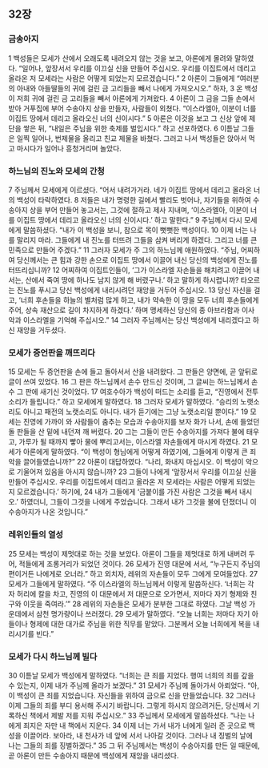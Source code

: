 ## 32장
### 금송아지
1 백성들은 모세가 산에서 오래도록 내려오지 않는 것을 보고, 아론에게 몰려와 말하였다. “일어나, 앞장서서 우리를 이끄실 신을 만들어 주십시오. 우리를 이집트에서 데리고 올라온 저 모세라는 사람은 어떻게 되었는지 모르겠습니다.”
2 아론이 그들에게 “여러분의 아내와 아들딸들의 귀에 걸린 금 고리들을 빼서 나에게 가져오시오.” 하자,
3 온 백성이 저희 귀에 걸린 금 고리들을 빼서 아론에게 가져왔다.
4 아론이 그 금을 그들 손에서 받아 거푸집에 부어 수송아지 상을 만들자, 사람들이 외쳤다. “이스라엘아, 이분이 너를 이집트 땅에서 데리고 올라오신 너의 신이시다.”
5 아론은 이것을 보고 그 신상 앞에 제단을 쌓은 뒤, “내일은 주님을 위한 축제를 벌입시다.” 하고 선포하였다.
6 이튿날 그들은 일찍 일어나, 번제물을 올리고 친교 제물을 바쳤다. 그러고 나서 백성들은 앉아서 먹고 마시다가 일어나 흥청거리며 놀았다.
### 하느님의 진노와 모세의 간청
7 주님께서 모세에게 이르셨다. “어서 내려가거라. 네가 이집트 땅에서 데리고 올라온 너의 백성이 타락하였다.
8 저들은 내가 명령한 길에서 빨리도 벗어나, 자기들을 위하여 수송아지 상을 부어 만들어 놓고서는, 그것에 절하고 제사 지내며, ‘이스라엘아, 이분이 너를 이집트 땅에서 데리고 올라오신 너의 신이시다.’ 하고 말한다.”
9 주님께서 다시 모세에게 말씀하셨다. “내가 이 백성을 보니, 참으로 목이 뻣뻣한 백성이다.
10 이제 너는 나를 말리지 마라. 그들에게 내 진노를 터뜨려 그들을 삼켜 버리게 하겠다. 그리고 너를 큰 민족으로 만들어 주겠다.”
11 그러자 모세가 주 그의 하느님께 애원하였다. “주님, 어찌하여 당신께서는 큰 힘과 강한 손으로 이집트 땅에서 이끌어 내신 당신의 백성에게 진노를 터뜨리십니까?
12 어찌하여 이집트인들이, ‘그가 이스라엘 자손들을 해치려고 이끌어 내서는, 산에서 죽여 땅에 하나도 남지 않게 해 버렸구나.’ 하고 말하게 하시렵니까? 타오르는 진노를 푸시고 당신 백성에게 내리시려던 재앙을 거두어 주십시오.
13 당신 자신을 걸고, ‘너희 후손들을 하늘의 별처럼 많게 하고, 내가 약속한 이 땅을 모두 너희 후손들에게 주어, 상속 재산으로 길이 차지하게 하겠다.’ 하며 맹세하신 당신의 종 아브라함과 이사악과 이스라엘을 기억해 주십시오.”
14 그러자 주님께서는 당신 백성에게 내리겠다고 하신 재앙을 거두셨다.
### 모세가 증언판을 깨뜨리다
15 모세는 두 증언판을 손에 들고 돌아서서 산을 내려왔다. 그 판들은 양면에, 곧 앞뒤로 글이 쓰여 있었다.
16 그 판은 하느님께서 손수 만드신 것이며, 그 글씨는 하느님께서 손수 그 판에 새기신 것이었다.
17 여호수아가 백성이 떠드는 소리를 듣고, “진영에서 전투 소리가 들립니다.” 하고 모세에게 말하였다.
18 그러자 모세가 말하였다. “승리의 노랫소리도 아니고 패전의 노랫소리도 아니다. 내가 듣기에는 그냥 노랫소리일 뿐이다.”
19 모세는 진영에 가까이 와 사람들이 춤추는 모습과 수송아지를 보자 화가 나서, 손에 들었던 돌 판들을 산 밑에 내던져 깨 버렸다.
20 그는 그들이 만든 수송아지를 가져다 불에 태우고, 가루가 될 때까지 빻아 물에 뿌리고서는, 이스라엘 자손들에게 마시게 하였다.
21 모세가 아론에게 말하였다. “이 백성이 형님에게 어떻게 하였기에, 그들에게 이렇게 큰 죄악을 끌어들였습니까?”
22 아론이 대답하였다. “나리, 화내지 마십시오. 이 백성이 악으로 기울어져 있음을 아시지 않습니까?
23 그들이 나에게 ‘앞장서서 우리를 이끄실 신을 만들어 주십시오. 우리를 이집트에서 데리고 올라온 저 모세라는 사람은 어떻게 되었는지 모르겠습니다.’ 하기에,
24 내가 그들에게 ‘금붙이를 가진 사람은 그것을 빼서 내시오.’ 하였더니, 그들이 그것을 나에게 주었습니다. 그래서 내가 그것을 불에 던졌더니 이 수송아지가 나온 것입니다.”
### 레위인들의 열성
25 모세는 백성이 제멋대로 하는 것을 보았다. 아론이 그들을 제멋대로 하게 내버려 두어, 적들에게 조롱거리가 되었던 것이다.
26 모세가 진영 대문에 서서, “누구든지 주님의 편이거든 나에게로 오너라.” 하고 외치자, 레위의 자손들이 모두 그에게 모여들었다.
27 모세가 그들에게 말하였다. “주 이스라엘의 하느님께서 이렇게 말씀하신다. ‘너희는 각자 허리에 칼을 차고, 진영의 이 대문에서 저 대문으로 오가면서, 저마다 자기 형제와 친구와 이웃을 죽여라.’”
28 레위의 자손들은 모세가 분부한 그대로 하였다. 그날 백성 가운데에서 삼천 명가량이나 쓰러졌다.
29 모세가 말하였다. “오늘 너희는 저마다 자기 아들이나 형제에 대한 대가로 주님을 위한 직무를 맡았다. 그분께서 오늘 너희에게 복을 내리시기를 빈다.”
### 모세가 다시 하느님께 빌다
30 이튿날 모세가 백성에게 말하였다. “너희는 큰 죄를 지었다. 행여 너희의 죄를 갚을 수 있는지, 이제 내가 주님께 올라가 보겠다.”
31 모세가 주님께 돌아가서 아뢰었다. “아, 이 백성이 큰 죄를 지었습니다. 자신들을 위하여 금으로 신을 만들었습니다.
32 그러나 이제 그들의 죄를 부디 용서해 주시기 바랍니다. 그렇게 하시지 않으려거든, 당신께서 기록하신 책에서 제발 저를 지워 주십시오.”
33 주님께서 모세에게 말씀하셨다. “나는 나에게 죄지은 자만 내 책에서 지운다.
34 이제 너는 가서 내가 너에게 일러 준 곳으로 백성을 이끌어라. 보아라, 내 천사가 네 앞에 서서 나아갈 것이다. 그러나 내 징벌의 날에 나는 그들의 죄를 징벌하겠다.”
35 그 뒤 주님께서는 백성이 수송아지를 만든 일 때문에, 곧 아론이 만든 수송아지 때문에 백성에게 재앙을 내리셨다.
